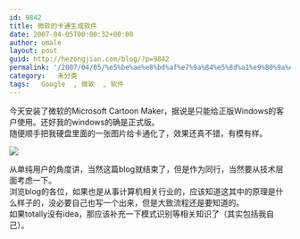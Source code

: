 ```yaml
---
id: 9842
title: 微软的卡通生成软件
date: 2007-04-05T00:00:32+00:00
author: omale
layout: post
guid: http://hezongjian.com/blog/?p=9842
permalink: '/2007/04/05/%e5%be%ae%e8%bd%af%e7%9a%84%e5%8d%a1%e9%80%9a%e7%94%9f%e6%88%90%e8%bd%af%e4%bb%b6/'
category:   未分类  
tags:   Google  , 微软  , 软件
---
```

<meta content="MSHTML 6.00.6000.16414" name=GENERATOR>

<div>
  今天安装了微软的Microsoft Cartoon Maker，据说是只能给正版Windows的客户使用。还好我的windows的确是正式版。
</div>

<div>
   
</div>

<div>
  随便顺手把我硬盘里面的一张图片给卡通化了，效果还真不错，有模有样。
</div>

<div>
   
</div>

[![](http://lh3.google.com/image/hezongjian/RhOs0plx_1I/AAAAAAAAAXg/O4AknHH8E0w/s800/%E5%A4%8D%E4%BB%B6%20Cherry%E5%A9%9A%E7%A4%BC%20.JPG)](http://picasaweb.google.com/hezongjian/Etc/photo#5049569627729952594)

<div>
   
</div>

<div>
  从单纯用户的角度讲，当然这篇blog就结束了，但是作为同行，当然要从技术层面考虑一下。
</div>

<div>
   
</div>

<div>
  浏览blog的各位，如果也是从事计算机相关行业的，应该知道这其中的原理是什么样子的，没必要自己也写一个出来，但是大致流程还是要知道的。
</div>

<div>
   
</div>

<div>
  如果totally没有idea，那应该补充一下模式识别等相关知识了（其实包括我自己）。
</div>

<div>
   
</div>